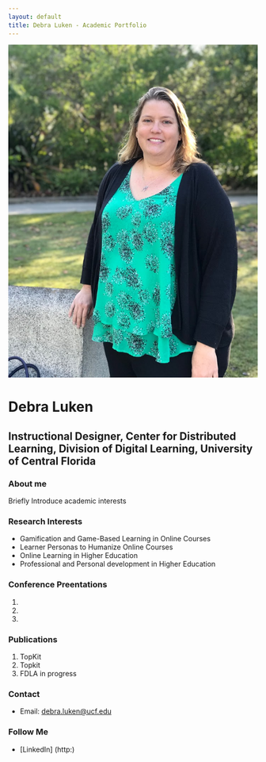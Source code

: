 ```yaml
---
layout: default
title: Debra Luken - Academic Portfolio
---
```

![Debra Luken on UCF Main Campus](/assets/professional-bio.JPG)
# Debra Luken

## Instructional Designer, Center for Distributed Learning, Division of Digital Learning, University of Central Florida  

### About me
Briefly Introduce academic interests

### Research Interests
- Gamification and Game-Based Learning in Online Courses
- Learner Personas to Humanize Online Courses
- Online Learning in Higher Education
- Professional and Personal development in Higher Education

### Conference Preentations 

1. 
2.  
3.  

### Publications

1. TopKit
2. Topkit
3. FDLA in progress

### Contact
- Email: debra.luken@ucf.edu

### Follow Me

- [LinkedIn] (http:)



